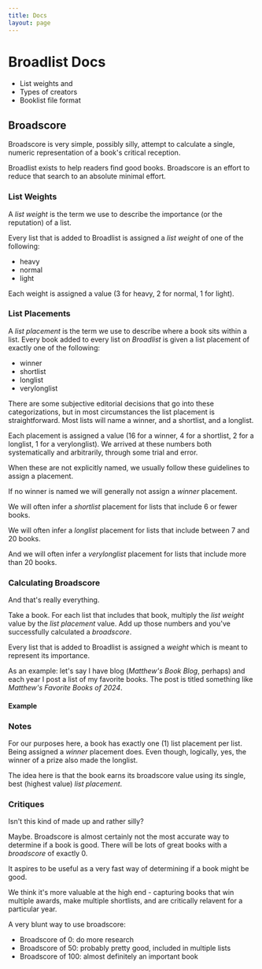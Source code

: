 ```yaml
---
title: Docs
layout: page
---
```


# Broadlist Docs

- List weights and
- Types of creators
- Booklist file format

## Broadscore

Broadscore is very simple, possibly silly, attempt to calculate a single, numeric representation of a book's critical reception.

Broadlist exists to help readers find good books. Broadscore is an effort to reduce that search to an absolute minimal effort.

### List Weights
A *list weight* is the term we use to describe the importance (or the reputation) of a list.

Every list that is added to Broadlist is assigned a *list weight* of one of the following:
- heavy
- normal
- light

Each weight is assigned a value (3 for heavy, 2 for normal, 1 for light).

### List Placements

A *list placement* is the term we use to describe where a book sits within a list. Every book added to every list on *Broadlist* is given a list placement of exactly one of the following:
- winner
- shortlist
- longlist
- verylonglist

There are some subjective editorial decisions that go into these categorizations, but in most circumstances the list placement is straightforward. Most lists will name a winner, and a shortlist, and a longlist.

Each placement is assigned a value (16 for a winner, 4 for a shortlist, 2 for a longlist, 1 for a verylonglist). We arrived at these numbers both systematically and arbitrarily, through some trial and error.

When these are not explicitly named, we usually follow these guidelines to assign a placement.

If no winner is named we will generally not assign a *winner* placement.

We will often infer a *shortlist* placement for lists that include 6 or fewer books.

We will often infer a *longlist* placement for lists that include between 7 and 20 books.

And we will often infer a *verylonglist* placement for lists that include more than 20 books.

### Calculating Broadscore

And that's really everything.

Take a book. For each list that includes that book, multiply the *list weight* value by the *list placement* value. Add up those numbers and you've successfully calculated a *broadscore*.

Every list that is added to Broadlist is assigned a *weight* which is meant to represent its importance.

As an example: let's say I have blog (*Matthew's Book Blog*, perhaps) and each year I post a list of my  favorite books. The post is titled something like *Matthew's Favorite Books of 2024*.

#### Example


### Notes

For our purposes here, a book has exactly one (1) list placement per list. Being assigned a *winner* placement does. Even though, logically, yes, the winner of a prize also made the longlist.

The idea here is that the book earns its broadscore value using its single, best (highest value) *list placement*.

### Critiques

Isn't this kind of made up and rather silly?

Maybe. Broadscore is almost certainly not the most accurate way to determine if a book is good. There will be lots of great books with a *broadscore* of exactly 0.

It aspires to be useful as a very fast way of determining if a book might be good.

We think it's more valuable at the high end - capturing books that win multiple awards, make multiple shortlists, and are critically relavent for a particular year.

A very blunt way to use broadscore:
- Broadscore of 0: do more research
- Broadscore of 50: probably pretty good, included in multiple lists
- Broadscore of 100: almost definitely an important book
